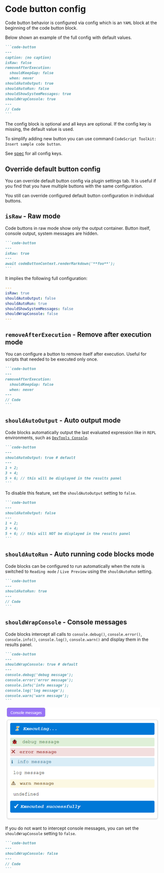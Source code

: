# Code button config

Code button behavior is configured via config which is an `YAML` block at the beginning of the code button block.

Below shown an example of the full config with default values.

````markdown
```code-button
---
caption: (no caption)
isRaw: false
removeAfterExecution:
  shouldKeepGap: false
  when: never
shouldAutoOutput: true
shouldAutoRun: false
shouldShowSystemMessages: true
shouldWrapConsole: true
---
// Code
```
````

The config block is optional and all keys are optional. If the config key is missing, the default value is used.

To simplify adding new button you can use command `CodeScript Toolkit: Insert sample code button`.

See [spec](../src/CodeButtonBlockConfig.ts) for all config keys.

## Override default button config

You can override default button config via plugin settings tab. It is useful if you find that you have multiple buttons with the same configuration.

You still can override configured default button configuration in individual buttons.

## `isRaw` - Raw mode

Code buttons in raw mode show only the output container. Button itself, console output, system messages are hidden.

````markdown
```code-button
---
isRaw: true
---
await codeButtonContext.renderMarkdown('**foo**');
```
````

It implies the following full configuration:

```yaml
---
isRaw: true
shouldAutoOutput: false
shouldAutoRun: true
shouldShowSystemMessages: false
shouldWrapConsole: false
---
```

## `removeAfterExecution` - Remove after execution mode

You can configure a button to remove itself after execution. Useful for scripts that needed to be executed only once.

````markdown
```code-button
---
removeAfterExecution:
  shouldKeepGap: false
  when: never
---
// Code
```
````

## `shouldAutoOutput` - Auto output mode

Code blocks automatically output the last evaluated expression like in `REPL` environments, such as [`DevTools Console`][DevTools Console].

````markdown
```code-button
---
shouldAutoOutput: true # default
---
1 + 2;
3 + 4;
5 + 6; // this will be displayed in the results panel
```
````

To disable this feature, set the `shouldAutoOutput` setting to `false`.

````markdown
```code-button
---
shouldAutoOutput: false
---
1 + 2;
3 + 4;
5 + 6; // this will NOT be displayed in the results panel
```
````

## `shouldAutoRun` - Auto running code blocks mode

Code blocks can be configured to run automatically when the note is switched to `Reading mode` / `Live Preview` using the `shouldAutoRun` setting.

````markdown
```code-button
---
shouldAutoRun: true
---
// Code
```
````

## `shouldWrapConsole` - Console messages

Code blocks intercept all calls to `console.debug()`, `console.error()`, `console.info()`, `console.log()`, `console.warn()` and display them in the results panel.

````markdown
```code-button
---
shouldWrapConsole: true # default
---
console.debug('debug message');
console.error('error message');
console.info('info message');
console.log('log message');
console.warn('warn message');
```
````

![Console messages](./images/console-messages.png)

If you do not want to intercept console messages, you can set the `shouldWrapConsole` setting to `false`.

````markdown
```code-button
---
shouldWrapConsole: false
---
// Code
```
````

[DevTools Console]: https://developer.chrome.com/docs/devtools/console
